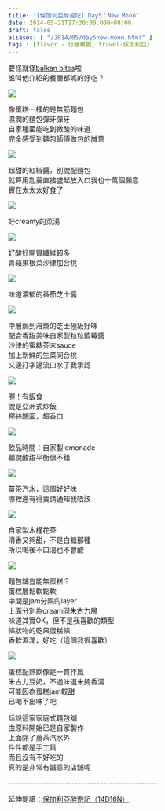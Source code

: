 ```yaml
---
title: '[保加利亞醉遊記] Day5：New Moon'
date: 2014-05-21T17:30:00.000+08:00
draft: false
aliases: [ "/2014/05/day5new-moon.html" ]
tags : [flavor - 行膳積腹, travel-保加利亞]
---
```


要怪就怪[balkan bites](https://hidie.net/bulgaria2f/)啦  
誰叫他介紹的餐廳都媽的好吃？  

![](/images/bulgaria5e1.jpg)

像蛋糕一樣的是無筋麵包  
濕潤的麵包彈牙彈牙  
自家種菌能吃到微酸的味道  
完全感受到麵包師傅做包的誠意  

![](/images/bulgaria5e2.jpg)

超甜的紅椒醬，別說配麵包  
就算用匙羹直接盛起放入口我也十萬個願意  
實在太太太好食了  

![](/images/bulgaria5e3.jpg)

好creamy的菜湯  

![](/images/bulgaria5e4.jpg)

好酸好開胃纖維超多  
青蘋果根菜沙律加合桃  

![](/images/bulgaria5e5.jpg)

味道濃郁的番茄芝士醬  

![](/images/bulgaria5e6.jpg)

中層焗到溶漿的芝士極級好味  
配合香甜美味自家製粒粒藍莓醬  
沙律的蜜糖芥末sauce  
加上新鮮的生菜同合桃  
又邊打字邊流口水了我承認  

![](/images/bulgaria5e7.jpg)

喔！有飯食  
說是亞洲式炒飯  
椰絲鋪面，超香口  

![](/images/bulgaria5e8.jpg)

飲品時間：自家製lemonade  
聽說酸甜平衡很不錯  

![](/images/bulgaria5e9.jpg)

薑茶汽水，這個好好味  
哪裡還有得賣請通知我唔該  

![](/images/bulgaria5e10.jpg)

自家製木槿花茶  
清香又夠甜，不是白糖那種  
所以喝後不口渴也不會酸  

![](/images/bulgaria5e11.jpg)

麵包舖豈能無蛋糕？  
蛋糕層鬆軟鬆軟  
中間是jam分隔的layer  
上面分別為cream同朱古力層  
味道其實OK，但不是我喜歡的類型  
條狀物的乾果蛋糕條  
香軟濕潤，好吃（這個我很喜歡）  

![](/images/bulgaria5e12.jpg)

蛋糕配熱飲像是一貫作風  
朱古力豆奶，不過味道未夠香濃  
可能因為蛋糕jam較甜  
已喝不出味了吧  
  
話說這家家庭式麵包舖  
由原料開始已是自家製作  
上面除了薑茶汽水外  
件件都是手工貨  
而且沒有不好吃的  
真的是非常有誠意的店舖呢  
  
\-----------------------------------------------  
  
延伸閱讀：[保加利亞醉遊記（14D16N）](https://hidie.net/bulgaria14d16n/)
